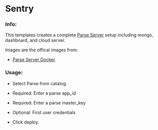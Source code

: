 # Sentry


### Info:
 This templates creates a complete [Parse Server](https://github.com/getsentry/sentry) setup including mongo, dashboard, and cloud server.

 Images are the offical images from:
 * [Parse Server Docker](https://github.com/yongjhih/docker-parse-server)

### Usage:

 * Select Parse from catalog.

 * Required: Enter a parse app_id

 * Required: Enter a parse master_key

 * Optional: First user credentials

 * Click deploy.